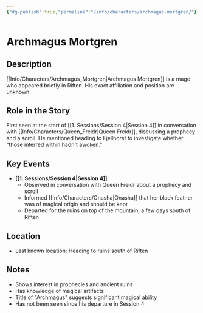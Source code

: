 ```yaml
---
{"dg-publish":true,"permalink":"/info/characters/archmagus-mortgren/"}
---
```


# Archmagus Mortgren

## Description
[[Info/Characters/Archmagus_Mortgren\|Archmagus Mortgren]] is a mage who appeared briefly in Riften. His exact affiliation and position are unknown.

## Role in the Story
First seen at the start of [[1. Sessions/Session 4\|Session 4]] in conversation with [[Info/Characters/Queen_Freidr\|Queen Freidr]], discussing a prophecy and a scroll. He mentioned heading to Fjellhorst to investigate whether "those interred within hadn't awoken."

## Key Events
- **[[1. Sessions/Session 4\|Session 4]]**: 
  - Observed in conversation with Queen Freidr about a prophecy and scroll
  - Informed [[Info/Characters/Onasha\|Onasha]] that her black feather was of magical origin and should be kept
  - Departed for the ruins on top of the mountain, a few days south of Riften

## Location
- Last known location: Heading to ruins south of Riften

## Notes
- Shows interest in prophecies and ancient ruins
- Has knowledge of magical artifacts
- Title of "Archmagus" suggests significant magical ability
- Has not been seen since his departure in Session 4